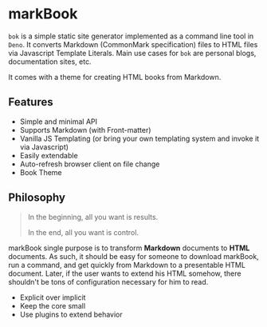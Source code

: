 # markBook

`bok` is a simple static site generator implemented as a command line tool in
`Deno`. It converts Markdown (CommonMark specification) files to HTML files via
Javascript Template Literals. Main use cases for `bok` are personal blogs, documentation sites, etc.

It comes with a theme for creating HTML books from Markdown.

## Features

- Simple and minimal API
- Supports Markdown (with Front-matter)
- Vanilla JS Templating (or bring your own templating system and invoke it via
  Javascript)
- Easily extendable
- Auto-refresh browser client on file change
- Book Theme

## Philosophy

> In the beginning, all you want is results.
>
> In the end, all you want is control.

markBook single purpose is to transform **Markdown** documents to **HTML**
documents. As such, it should be easy for someone to download markBook, run a
command, and get quickly from Markdown to a presentable HTML document. Later, if
the user wants to extend his HTML somehow, there shouldn't be tons of
configuration necessary for him to read.

- Explicit over implicit
- Keep the core small
- Use plugins to extend behavior
